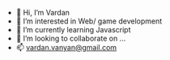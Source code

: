 - 👋 Hi, I’m Vardan
- 👀 I’m interested in Web/ game development
- 🌱 I’m currently learning  Javascript
- 💞️ I’m looking to collaborate on ...
- 📫  vardan.vanyan@gmail.com

<!---
chopsquad/chopsquad is a ✨ special ✨ repository because its `README.md` (this file) appears on your GitHub profile.
You can click the Preview link to take a look at your changes.
--->

